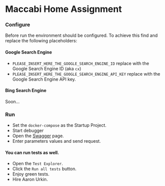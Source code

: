 # Maccabi Home Assignment

### Configure
Before run the environment should be configured.
To achieve this find and replace the following placeholders:
#### Google Search Engine
- `PLEASE_INSERT_HERE_THE_GOOGLE_SEARCH_ENGINE_ID` replace with the Google Search Engine ID (aka `cx`)
- `PLEASE_INSERT_HERE_THE_GOOGLE_SEARCH_ENGINE_API_KEY` replace with the Google Search Engine API key.
#### Bing Search Engine
Soon...

### Run
- Set the `docker-compose` as the Startup Project.
- Start debugger
- Open the [Swagger](https://localhost:5001/swagger/index.html) page.
- Enter parameters values and send request.

#### You can run tests as well.
- Open the `Test Explorer`.
- Click the `Run all tests` button.
- Enjoy green tests.
- Hire Aaron Urkin.
